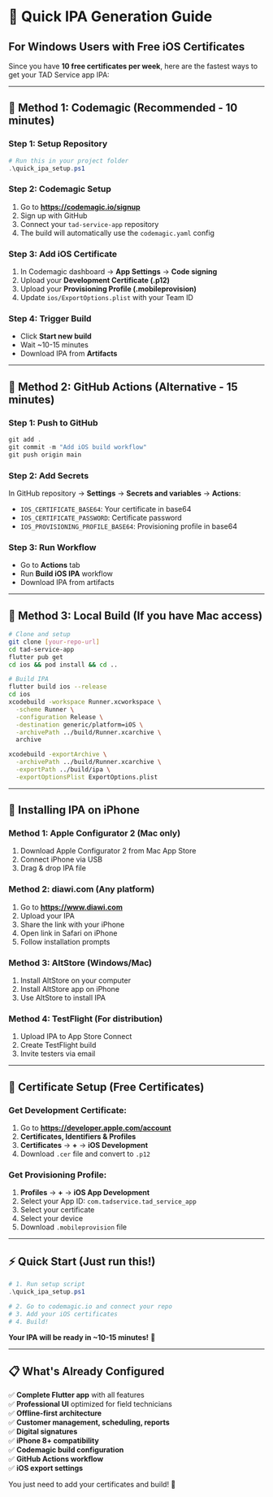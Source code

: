 # 🚀 Quick IPA Generation Guide

## For Windows Users with Free iOS Certificates

Since you have **10 free certificates per week**, here are the fastest ways to get your TAD Service app IPA:

---

## 🎯 Method 1: Codemagic (Recommended - 10 minutes)

### Step 1: Setup Repository
```powershell
# Run this in your project folder
.\quick_ipa_setup.ps1
```

### Step 2: Codemagic Setup
1. Go to **https://codemagic.io/signup**
2. Sign up with GitHub
3. Connect your `tad-service-app` repository
4. The build will automatically use the `codemagic.yaml` config

### Step 3: Add iOS Certificate
1. In Codemagic dashboard → **App Settings** → **Code signing**
2. Upload your **Development Certificate (.p12)**
3. Upload your **Provisioning Profile (.mobileprovision)**
4. Update `ios/ExportOptions.plist` with your Team ID

### Step 4: Trigger Build
- Click **Start new build**
- Wait ~10-15 minutes
- Download IPA from **Artifacts**

---

## 🎯 Method 2: GitHub Actions (Alternative - 15 minutes)

### Step 1: Push to GitHub
```powershell
git add .
git commit -m "Add iOS build workflow"
git push origin main
```

### Step 2: Add Secrets
In GitHub repository → **Settings** → **Secrets and variables** → **Actions**:
- `IOS_CERTIFICATE_BASE64`: Your certificate in base64
- `IOS_CERTIFICATE_PASSWORD`: Certificate password
- `IOS_PROVISIONING_PROFILE_BASE64`: Provisioning profile in base64

### Step 3: Run Workflow
- Go to **Actions** tab
- Run **Build iOS IPA** workflow
- Download IPA from artifacts

---

## 🎯 Method 3: Local Build (If you have Mac access)

```bash
# Clone and setup
git clone [your-repo-url]
cd tad-service-app
flutter pub get
cd ios && pod install && cd ..

# Build IPA
flutter build ios --release
cd ios
xcodebuild -workspace Runner.xcworkspace \
  -scheme Runner \
  -configuration Release \
  -destination generic/platform=iOS \
  -archivePath ../build/Runner.xcarchive \
  archive

xcodebuild -exportArchive \
  -archivePath ../build/Runner.xcarchive \
  -exportPath ../build/ipa \
  -exportOptionsPlist ExportOptions.plist
```

---

## 📱 Installing IPA on iPhone

### Method 1: Apple Configurator 2 (Mac only)
1. Download Apple Configurator 2 from Mac App Store
2. Connect iPhone via USB
3. Drag & drop IPA file

### Method 2: diawi.com (Any platform)
1. Go to **https://www.diawi.com**
2. Upload your IPA
3. Share the link with your iPhone
4. Open link in Safari on iPhone
5. Follow installation prompts

### Method 3: AltStore (Windows/Mac)
1. Install AltStore on your computer
2. Install AltStore app on iPhone
3. Use AltStore to install IPA

### Method 4: TestFlight (For distribution)
1. Upload IPA to App Store Connect
2. Create TestFlight build
3. Invite testers via email

---

## 🔧 Certificate Setup (Free Certificates)

### Get Development Certificate:
1. Go to **https://developer.apple.com/account**
2. **Certificates, Identifiers & Profiles**
3. **Certificates** → **+** → **iOS Development**
4. Download `.cer` file and convert to `.p12`

### Get Provisioning Profile:
1. **Profiles** → **+** → **iOS App Development**
2. Select your App ID: `com.tadservice.tad_service_app`
3. Select your certificate
4. Select your device
5. Download `.mobileprovision` file

---

## ⚡ Quick Start (Just run this!)

```powershell
# 1. Run setup script
.\quick_ipa_setup.ps1

# 2. Go to codemagic.io and connect your repo
# 3. Add your iOS certificates
# 4. Build!
```

**Your IPA will be ready in ~10-15 minutes!** 🎉

---

## 📋 What's Already Configured

✅ **Complete Flutter app** with all features  
✅ **Professional UI** optimized for field technicians  
✅ **Offline-first architecture**  
✅ **Customer management, scheduling, reports**  
✅ **Digital signatures**  
✅ **iPhone 8+ compatibility**  
✅ **Codemagic build configuration**  
✅ **GitHub Actions workflow**  
✅ **iOS export settings**  

You just need to add your certificates and build! 🚀
